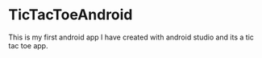 # TicTacToeAndroid
This is my first android app I have created with android studio and its a tic tac toe app.
